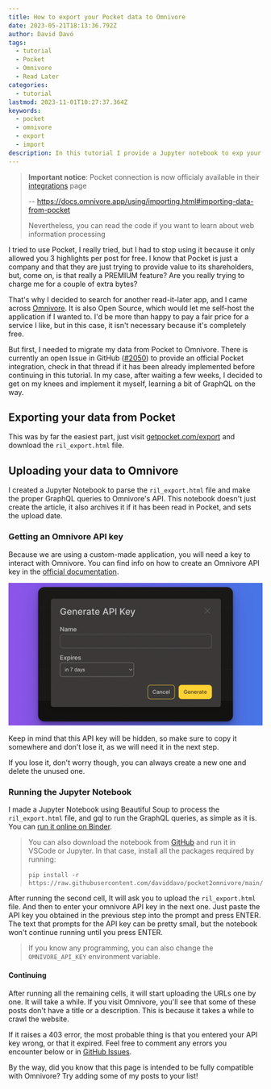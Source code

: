 ```yaml
---
title: How to export your Pocket data to Omnivore
date: 2023-05-21T18:13:36.792Z
author: David Davó
tags:
  - tutorial
  - Pocket
  - Omnivore
  - Read Later
categories:
  - tutorial
lastmod: 2023-11-01T10:27:37.364Z
keywords:
  - pocket
  - omnivore
  - export
  - import
description: In this tutorial I provide a Jupyter notebook to exp your data from Pocket and upload it to Omnivoreort
---
```


> **Important notice**: Pocket connection is now officialy available in their [integrations](https://omnivore.app/settings/integrations) page
>
> -- https://docs.omnivore.app/using/importing.html#importing-data-from-pocket
>
> Nevertheless, you can read the code if you want to learn about
> web information processing

I tried to use Pocket, I really tried, but I had to stop using it because it only allowed you 3 highlights per post for free.
I know that Pocket is just a company and that they are just trying to provide value to its shareholders, but, come on, is that really a
PREMIUM feature? Are you really trying to charge me for a couple of extra bytes?

That's why I decided to search for another read-it-later app, and I came across [Omnivore](https://omnivore.app). It is also
Open Source, which would let me self-host the application if I wanted to. I'd be more than happy to pay a fair price for a
service I like, but in this case, it isn't necessary because it's completely free.

But first, I needed to migrate my data from Pocket to Omnivore. There is currently an open Issue in GitHub ([#2050](https://github.com/omnivore-app/omnivore/issues/2050)) to provide an official Pocket integration, check in that thread if it has been already implemented before
continuing in this tutorial. In my case, after waiting a few weeks, I decided to get on my knees and implement it myself,
learning a bit of GraphQL on the way.

## Exporting your data from Pocket

This was by far the easiest part, just visit [getpocket.com/export](https://getpocket.com/export) and download the `ril_export.html` file.

## Uploading your data to Omnivore

I created a Jupyter Notebook to parse the `ril_export.html` file and make the proper GraphQL queries to Omnivore's API.
This notebook doesn't just create the article, it also archives it if it has been read in Pocket, and sets the upload date.

### Getting an Omnivore API key

Because we are using a custom-made application, you will need a key to interact with Omnivore. You can find info on how
to create an Omnivore API key in the [official documentation](https://docs.omnivore.app/integrations/api.html#getting-an-api-token).

![Getting an omnivore API key](/images/omnivore-web-create-api-token.png)

Keep in mind that this API key will be hidden, so make sure to copy it somewhere and don't lose it, as we will need it in the next step.

If you lose it, don't worry though, you can always create a new one and delete the unused one.

### Running the Jupyter Notebook

I made a Jupyter Notebook using Beautiful Soup to process the `ril_export.html` file, and gql to run the GraphQL queries, as simple as it is. You can [run it online on Binder](https://mybinder.org/v2/gh/daviddavo/pocket2omnivore/HEAD?labpath=pocket2omnivore.ipynb).

> You can also download the notebook from [GitHub](https://github.com/daviddavo/pocket2omnivore/blob/main/pocket2omnivore.ipynb) and run it in VSCode or Jupyter. In that case, install all the packages required by running:
> ```
> pip install -r https://raw.githubusercontent.com/daviddavo/pocket2omnivore/main/requirements.txt
> ```

After running the second cell, It will ask you to upload the `ril_export.html` file. And then to enter your omnivore API key in the next one. Just paste the API key you obtained in the previous step into the prompt and press ENTER. The text that prompts for the API key can be pretty small, but the notebook won't continue running until you press ENTER.

> If you know any programming, you can also change the `OMNIVORE_API_KEY` environment variable.

#### Continuing

After running all the remaining cells, it will start uploading the URLs one by one. It will take a while. If you visit Omnivore, you'll see that some of these posts don't
have a title or a description. This is because it takes a while to crawl the website.

If it raises a 403 error, the most probable thing is that you entered your API key wrong, or that it expired. Feel free to comment any errors you encounter below or in [GitHub Issues](https://github.com/daviddavo/pocket2omnivore/issues).

By the way, did you know that this page is intended to be fully compatible with Omnivore? Try adding some of my posts to your list!
